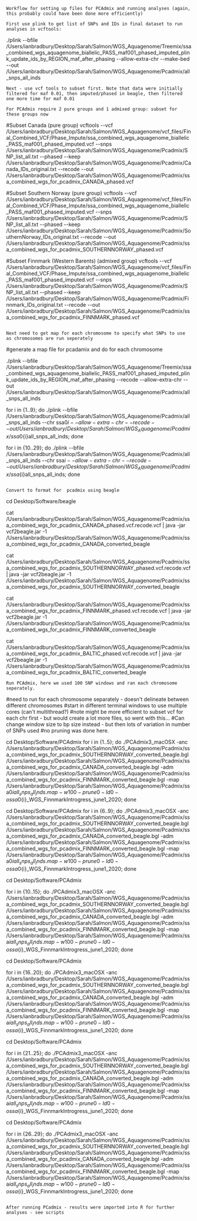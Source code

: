 ```
Workflow for setting up files for PCAdmix and running analyses (again, this probably could have been done more efficiently)

First use plink to get list of SNPs and IDs in final dataset to run analyses in vcftools:

```
./plink --bfile /Users/ianbradbury/Desktop/Sarah/Salmon/WGS_Aquagenome/Treemix/ssa_combined_wgs_aquagenome_biallelic_PASS_maf001_phased_imputed_plink_update_ids_by_REGION_maf_after_phasing --allow-extra-chr --make-bed --out /Users/ianbradbury/Desktop/Sarah/Salmon/WGS_Aquagenome/Pcadmix/all_snps_all_inds
```
Next - use vcf tools to subset first. Note that data were initially filtered for maf 0.01, then imputed/phased in beagle, then filtered one more time for maf 0.01

For PCAdmix require 2 pure groups and 1 admixed group: subset for these groups now
```
#Subset Canada (pure group)
vcftools --vcf /Users/ianbradbury/Desktop/Sarah/Salmon/WGS_Aquagenome/vcf_files/Final_Combined_VCF/Phase_Impute/ssa_combined_wgs_aquagenome_biallelic_PASS_maf001_phased_imputed.vcf --snps /Users/ianbradbury/Desktop/Sarah/Salmon/WGS_Aquagenome/Pcadmix/SNP_list_all.txt --phased --keep /Users/ianbradbury/Desktop/Sarah/Salmon/WGS_Aquagenome/Pcadmix/Canada_IDs_original.txt --recode --out /Users/ianbradbury/Desktop/Sarah/Salmon/WGS_Aquagenome/Pcadmix/ssa_combined_wgs_for_pcadmix_CANADA_phased.vcf 

#Subset Southern Norway (pure group)
vcftools --vcf /Users/ianbradbury/Desktop/Sarah/Salmon/WGS_Aquagenome/vcf_files/Final_Combined_VCF/Phase_Impute/ssa_combined_wgs_aquagenome_biallelic_PASS_maf001_phased_imputed.vcf --snps /Users/ianbradbury/Desktop/Sarah/Salmon/WGS_Aquagenome/Pcadmix/SNP_list_all.txt --phased --keep /Users/ianbradbury/Desktop/Sarah/Salmon/WGS_Aquagenome/Pcadmix/SouthernNorway_IDs_original.txt --recode --out /Users/ianbradbury/Desktop/Sarah/Salmon/WGS_Aquagenome/Pcadmix/ssa_combined_wgs_for_pcadmix_SOUTHERNNORWAY_phased.vcf 

#Subset Finnmark (Western Barents) (admixed group)
vcftools --vcf /Users/ianbradbury/Desktop/Sarah/Salmon/WGS_Aquagenome/vcf_files/Final_Combined_VCF/Phase_Impute/ssa_combined_wgs_aquagenome_biallelic_PASS_maf001_phased_imputed.vcf --snps /Users/ianbradbury/Desktop/Sarah/Salmon/WGS_Aquagenome/Pcadmix/SNP_list_all.txt --phased --keep /Users/ianbradbury/Desktop/Sarah/Salmon/WGS_Aquagenome/Pcadmix/Finnmark_IDs_original.txt --recode --out /Users/ianbradbury/Desktop/Sarah/Salmon/WGS_Aquagenome/Pcadmix/ssa_combined_wgs_for_pcadmix_FINNMARK_phased.vcf 
```

Next need to get map for each chromosome to specify what SNPs to use as chromosomes are run seperately

```

#generate a map file for pcadamix and do for each chromosome

./plink --bfile /Users/ianbradbury/Desktop/Sarah/Salmon/WGS_Aquagenome/Treemix/ssa_combined_wgs_aquagenome_biallelic_PASS_maf001_phased_imputed_plink_update_ids_by_REGION_maf_after_phasing --recode --allow-extra-chr --out /Users/ianbradbury/Desktop/Sarah/Salmon/WGS_Aquagenome/Pcadmix/all_snps_all_inds

for i in {1..9}; do ./plink --bfile /Users/ianbradbury/Desktop/Sarah/Salmon/WGS_Aquagenome/Pcadmix/all_snps_all_inds --chr ssa0${i} --allow-extra-chr --recode --out /Users/ianbradbury/Desktop/Sarah/Salmon/WGS_Aquagenome/Pcadmix/ssa0${i}all_snps_all_inds; done

for i in {10..29}; do ./plink --bfile /Users/ianbradbury/Desktop/Sarah/Salmon/WGS_Aquagenome/Pcadmix/all_snps_all_inds --chr ssa${i} --allow-extra-chr --recode --out /Users/ianbradbury/Desktop/Sarah/Salmon/WGS_Aquagenome/Pcadmix/ssa${i}all_snps_all_inds; done

```

Convert to format for  pcadmix using beagle

```

cd Desktop/Software/beagle

cat /Users/ianbradbury/Desktop/Sarah/Salmon/WGS_Aquagenome/Pcadmix/ssa_combined_wgs_for_pcadmix_CANADA_phased.vcf.recode.vcf | java -jar vcf2beagle.jar -1 /Users/ianbradbury/Desktop/Sarah/Salmon/WGS_Aquagenome/Pcadmix/ssa_combined_wgs_for_pcadmix_CANADA_converted_beagle

cat /Users/ianbradbury/Desktop/Sarah/Salmon/WGS_Aquagenome/Pcadmix/ssa_combined_wgs_for_pcadmix_SOUTHERNNORWAY_phased.vcf.recode.vcf | java -jar vcf2beagle.jar -1 /Users/ianbradbury/Desktop/Sarah/Salmon/WGS_Aquagenome/Pcadmix/ssa_combined_wgs_for_pcadmix_SOUTHERNNORWAY_converted_beagle

cat /Users/ianbradbury/Desktop/Sarah/Salmon/WGS_Aquagenome/Pcadmix/ssa_combined_wgs_for_pcadmix_FINNMARK_phased.vcf.recode.vcf | java -jar vcf2beagle.jar -1 /Users/ianbradbury/Desktop/Sarah/Salmon/WGS_Aquagenome/Pcadmix/ssa_combined_wgs_for_pcadmix_FINNMARK_converted_beagle

cat /Users/ianbradbury/Desktop/Sarah/Salmon/WGS_Aquagenome/Pcadmix/ssa_combined_wgs_for_pcadmix_BALTIC_phased.vcf.recode.vcf | java -jar vcf2beagle.jar -1 /Users/ianbradbury/Desktop/Sarah/Salmon/WGS_Aquagenome/Pcadmix/ssa_combined_wgs_for_pcadmix_BALTIC_converted_beagle
```
Run PCAdmix, here we used 100 SNP windows and ran each chromosome seperately. 

```
#need to run for each chromosome separately - doesn't delineate between different chromosomes 
#start in different terminal windows to use multiple cores (can't multithread?)
#note might be more efficient to subset vcf for each chr first - but would create a lot more files, so went with this...
#Can change window size to bp size instead - but then lots of variation in number of SNPs used
#no pruning was done here.

cd Desktop/Software/PCAdmix
for i in {1..5}; do ./PCAdmix3_macOSX -anc /Users/ianbradbury/Desktop/Sarah/Salmon/WGS_Aquagenome/Pcadmix/ssa_combined_wgs_for_pcadmix_SOUTHERNNORWAY_converted_beagle.bgl /Users/ianbradbury/Desktop/Sarah/Salmon/WGS_Aquagenome/Pcadmix/ssa_combined_wgs_for_pcadmix_CANADA_converted_beagle.bgl -adm /Users/ianbradbury/Desktop/Sarah/Salmon/WGS_Aquagenome/Pcadmix/ssa_combined_wgs_for_pcadmix_FINNMARK_converted_beagle.bgl -map /Users/ianbradbury/Desktop/Sarah/Salmon/WGS_Aquagenome/Pcadmix/ssa0${i}all_snps_all_inds.map  -w 100 -prune 0 -ld 0 -o ssa0${i}_WGS_FinnmarkIntrogress_june1_2020; done

cd Desktop/Software/PCAdmix
for i in {6..9}; do ./PCAdmix3_macOSX -anc /Users/ianbradbury/Desktop/Sarah/Salmon/WGS_Aquagenome/Pcadmix/ssa_combined_wgs_for_pcadmix_SOUTHERNNORWAY_converted_beagle.bgl /Users/ianbradbury/Desktop/Sarah/Salmon/WGS_Aquagenome/Pcadmix/ssa_combined_wgs_for_pcadmix_CANADA_converted_beagle.bgl -adm /Users/ianbradbury/Desktop/Sarah/Salmon/WGS_Aquagenome/Pcadmix/ssa_combined_wgs_for_pcadmix_FINNMARK_converted_beagle.bgl -map /Users/ianbradbury/Desktop/Sarah/Salmon/WGS_Aquagenome/Pcadmix/ssa0${i}all_snps_all_inds.map  -w 100 -prune 0 -ld 0 -o ssa0${i}_WGS_FinnmarkIntrogress_june1_2020; done

cd Desktop/Software/PCAdmix

for i in {10..15}; do ./PCAdmix3_macOSX -anc /Users/ianbradbury/Desktop/Sarah/Salmon/WGS_Aquagenome/Pcadmix/ssa_combined_wgs_for_pcadmix_SOUTHERNNORWAY_converted_beagle.bgl /Users/ianbradbury/Desktop/Sarah/Salmon/WGS_Aquagenome/Pcadmix/ssa_combined_wgs_for_pcadmix_CANADA_converted_beagle.bgl -adm /Users/ianbradbury/Desktop/Sarah/Salmon/WGS_Aquagenome/Pcadmix/ssa_combined_wgs_for_pcadmix_FINNMARK_converted_beagle.bgl -map /Users/ianbradbury/Desktop/Sarah/Salmon/WGS_Aquagenome/Pcadmix/ssa${i}all_snps_all_inds.map  -w 100 -prune 0 -ld 0 -o ssa${i}_WGS_FinnmarkIntrogress_june1_2020; done 


cd Desktop/Software/PCAdmix

for i in {16..20}; do ./PCAdmix3_macOSX -anc /Users/ianbradbury/Desktop/Sarah/Salmon/WGS_Aquagenome/Pcadmix/ssa_combined_wgs_for_pcadmix_SOUTHERNNORWAY_converted_beagle.bgl /Users/ianbradbury/Desktop/Sarah/Salmon/WGS_Aquagenome/Pcadmix/ssa_combined_wgs_for_pcadmix_CANADA_converted_beagle.bgl -adm /Users/ianbradbury/Desktop/Sarah/Salmon/WGS_Aquagenome/Pcadmix/ssa_combined_wgs_for_pcadmix_FINNMARK_converted_beagle.bgl -map /Users/ianbradbury/Desktop/Sarah/Salmon/WGS_Aquagenome/Pcadmix/ssa${i}all_snps_all_inds.map  -w 100 -prune 0 -ld 0 -o ssa${i}_WGS_FinnmarkIntrogress_june1_2020; done

cd Desktop/Software/PCAdmix

for i in {21..25}; do ./PCAdmix3_macOSX -anc /Users/ianbradbury/Desktop/Sarah/Salmon/WGS_Aquagenome/Pcadmix/ssa_combined_wgs_for_pcadmix_SOUTHERNNORWAY_converted_beagle.bgl /Users/ianbradbury/Desktop/Sarah/Salmon/WGS_Aquagenome/Pcadmix/ssa_combined_wgs_for_pcadmix_CANADA_converted_beagle.bgl -adm /Users/ianbradbury/Desktop/Sarah/Salmon/WGS_Aquagenome/Pcadmix/ssa_combined_wgs_for_pcadmix_FINNMARK_converted_beagle.bgl -map /Users/ianbradbury/Desktop/Sarah/Salmon/WGS_Aquagenome/Pcadmix/ssa${i}all_snps_all_inds.map  -w 100 -prune 0 -ld 0 -o ssa${i}_WGS_FinnmarkIntrogress_june1_2020; done

cd Desktop/Software/PCAdmix

for i in {26..29}; do ./PCAdmix3_macOSX -anc /Users/ianbradbury/Desktop/Sarah/Salmon/WGS_Aquagenome/Pcadmix/ssa_combined_wgs_for_pcadmix_SOUTHERNNORWAY_converted_beagle.bgl /Users/ianbradbury/Desktop/Sarah/Salmon/WGS_Aquagenome/Pcadmix/ssa_combined_wgs_for_pcadmix_CANADA_converted_beagle.bgl -adm /Users/ianbradbury/Desktop/Sarah/Salmon/WGS_Aquagenome/Pcadmix/ssa_combined_wgs_for_pcadmix_FINNMARK_converted_beagle.bgl -map /Users/ianbradbury/Desktop/Sarah/Salmon/WGS_Aquagenome/Pcadmix/ssa${i}all_snps_all_inds.map  -w 100 -prune 0 -ld 0 -o ssa${i}_WGS_FinnmarkIntrogress_june1_2020; done
```

After running PCadmix - results were imported into R for further analyses - see scripts



